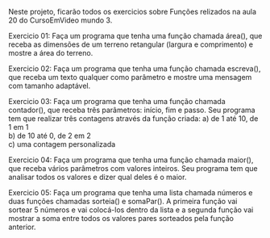 Neste projeto, ficarão todos os exercicios sobre Funções relizados na aula 20 do CursoEmVideo mundo 3.

Exercicio 01: Faça um programa que tenha uma função chamada área(), que receba as dimensões de um terreno retangular (largura e comprimento) e mostre a área do terreno.

Exercicio 02: Faça um programa que tenha uma função chamada escreva(), que receba um texto qualquer como parâmetro e mostre uma mensagem com tamanho adaptável.  

Exercicio 03: Faça um programa que tenha uma função chamada contador(), que receba três parâmetros: início, fim e passo. Seu programa tem que realizar três contagens através da função criada:
a) de 1 até 10, de 1 em 1                                                                                                                                              
b) de 10 até 0, de 2 em 2                                                                                                                                            
c) uma contagem personalizada

Exercicio 04: Faça um programa que tenha uma função chamada maior(), que receba vários parâmetros com valores inteiros. Seu programa tem que analisar todos os valores e dizer qual deles é o maior.

Exercicio 05: Faça um programa que tenha uma lista chamada números e duas funções chamadas sorteia() e somaPar(). A primeira função vai sortear 5 números e vai colocá-los dentro da lista e a segunda função vai mostrar a soma entre todos os valores pares sorteados pela função anterior.
